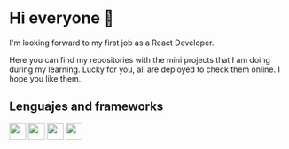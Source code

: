 # Hi everyone 👋

I'm looking forward to my first job as a React Developer. 

Here you can find my repositories with the mini projects that I am doing during my learning. 
Lucky for you, all are deployed to check them online. I hope you like them.




## Lenguajes and frameworks

<img src="https://image.flaticon.com/icons/png/512/174/174854.png" width="30"> <img src="https://image.flaticon.com/icons/png/512/732/732190.png" width="30"> <img src="https://cdn.icon-icons.com/icons2/2108/PNG/512/javascript_icon_130900.png" width="30"> <img src="https://cdn.icon-icons.com/icons2/2415/PNG/512/react_original_logo_icon_146374.png" width="30">

